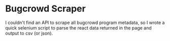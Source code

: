 # Bugcrowd Scraper

I couldn't find an API to scrape all bugcrowd program metadata, so I wrote a quick selenium script to parse the react data returned in the page and output to csv (or json).